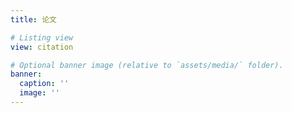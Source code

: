 ```yaml
---
title: 论文

# Listing view
view: citation

# Optional banner image (relative to `assets/media/` folder).
banner:
  caption: ''
  image: ''
---
```


